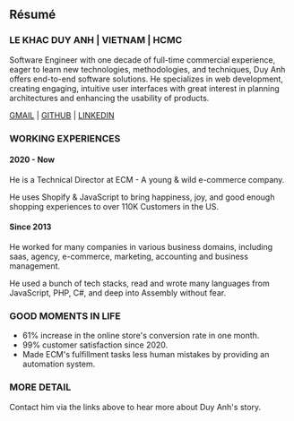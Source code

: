 ## Résumé

### LE KHAC DUY ANH | VIETNAM | HCMC

Software Engineer with one decade of full-time commercial experience, eager to learn new technologies, methodologies, and techniques, Duy Anh offers end-to-end software solutions. He specializes in web development, creating engaging, intuitive user interfaces with great interest in planning architectures and enhancing the usability of products.

[GMAIL](mailto:lekhacduyanh@gmail.com) | [GITHUB](https://github.com/0xlkda) | [LINKEDIN](https://www.linkedin.com/in/lkda/) 

### WORKING EXPERIENCES

#### 2020 - Now

He is a Technical Director at ECM - A young & wild e-commerce company.

He uses Shopify & JavaScript to bring happiness, joy, and good enough shopping experiences to over 110K Customers in the US.

#### Since 2013

He worked for many companies in various business domains, including saas, agency, e-commerce, marketing, accounting and business management.

He used a bunch of tech stacks, read and wrote many languages from JavaScript, PHP, C#, and deep into Assembly without fear. 

### GOOD MOMENTS IN LIFE

- 61% increase in the online store's conversion rate in one month.
- 99% customer satisfaction since 2020.
- Made ECM's fulfillment tasks less human mistakes by providing an automation system.

### MORE DETAIL

Contact him via the links above to hear more about Duy Anh's story.

